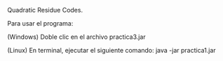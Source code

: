 Quadratic Residue Codes.

Para usar el programa:

(Windows)
Doble clic en el archivo practica3.jar

(Linux)
En terminal, ejecutar el siguiente comando:
java -jar practica1.jar

